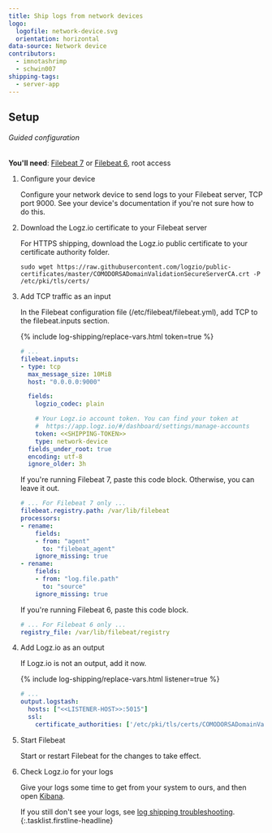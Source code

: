 ```yaml
---
title: Ship logs from network devices
logo:
  logofile: network-device.svg
  orientation: horizontal
data-source: Network device
contributors:
  - imnotashrimp
  - schwin007
shipping-tags:
  - server-app
---
```


## Setup

###### Guided configuration

**You'll need**:
[Filebeat 7](https://www.elastic.co/guide/en/beats/filebeat/current/filebeat-installation.html) or
[Filebeat 6](https://www.elastic.co/guide/en/beats/filebeat/6.7/filebeat-installation.html),
root access

1.  Configure your device

    Configure your network device to send logs to your Filebeat server, TCP port 9000.
    See your device's documentation if you're not sure how to do this.

2.  Download the Logz.io certificate to your Filebeat server

    For HTTPS shipping, download the Logz.io public certificate to your certificate authority folder.

    ```shell
    sudo wget https://raw.githubusercontent.com/logzio/public-certificates/master/COMODORSADomainValidationSecureServerCA.crt -P /etc/pki/tls/certs/
    ```

3.  Add TCP traffic as an input

    In the Filebeat configuration file (/etc/filebeat/filebeat.yml), add TCP to the filebeat.inputs section.

    {% include log-shipping/replace-vars.html token=true %}

    ```yaml
    # ...
    filebeat.inputs:
    - type: tcp
      max_message_size: 10MiB
      host: "0.0.0.0:9000"

      fields:
        logzio_codec: plain

        # Your Logz.io account token. You can find your token at
        #  https://app.logz.io/#/dashboard/settings/manage-accounts
        token: <<SHIPPING-TOKEN>>
        type: network-device
      fields_under_root: true
      encoding: utf-8
      ignore_older: 3h
    ```

    If you're running Filebeat 7, paste this code block.
    Otherwise, you can leave it out.

    ```yaml
    # ... For Filebeat 7 only ...
    filebeat.registry.path: /var/lib/filebeat
    processors:
    - rename:
        fields:
        - from: "agent"
          to: "filebeat_agent"
        ignore_missing: true
    - rename:
        fields:
        - from: "log.file.path"
          to: "source"
        ignore_missing: true
    ```

    If you're running Filebeat 6, paste this code block.

    ```yaml
    # ... For Filebeat 6 only ...
    registry_file: /var/lib/filebeat/registry
    ```

4.  Add Logz.io as an output

    If Logz.io is not an output, add it now.

    {% include log-shipping/replace-vars.html listener=true %}

    ```yaml
    # ...
    output.logstash:
      hosts: ["<<LISTENER-HOST>>:5015"]
      ssl:
        certificate_authorities: ['/etc/pki/tls/certs/COMODORSADomainValidationSecureServerCA.crt']
    ```

5.  Start Filebeat

    Start or restart Filebeat for the changes to take effect.

6.  Check Logz.io for your logs

    Give your logs some time to get from your system to ours, and then open [Kibana](https://app.logz.io/#/dashboard/kibana).

    If you still don't see your logs, see [log shipping troubleshooting]({{site.baseurl}}/user-guide/log-shipping/log-shipping-troubleshooting.html).
{:.tasklist.firstline-headline}